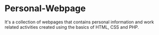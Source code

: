 # Personal-Webpage
It's a collection of webpages that contains personal information and work related activities created using the basics of HTML, CSS and PHP. 
